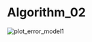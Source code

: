 # Algorithm_02
![plot_error_model1](https://user-images.githubusercontent.com/48945057/121724446-dd79b680-cb22-11eb-86af-c91a64382422.png)
